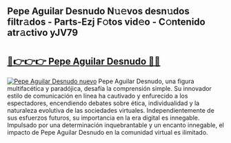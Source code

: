 ## Pepe Aguilar Desnudo N𝚞𝚎vos desn𝚞dos filtr𝚊dos - Parts-Ezj F𝚘tos vid𝚎o - C𝚘ntenido atr𝚊ctivo yJV79

# <h2><a href="http://mbaacua.tromn.icu/?c=Pepe+Aguilar+Desnudo">🔗👉👉👉 Pepe Aguilar Desnudo 🔗🔗</a></h2>

[![Pepe Aguilar Desnudo nuevo](https://i.imgur.com/pEAQMta.gif)](http://mbaacua.tromn.icu/?c=Pepe+Aguilar+Desnudo)
Pepe Aguilar Desnudo, una figura multifacética y paradójica, desafía la comprensión simple. Su innovador estilo de comunicación en línea ha cautivado y enfurecido a los espectadores, encendiendo debates sobre ética, individualidad y la naturaleza evolutiva de las sociedades virtuales. Independientemente de sus esfuerzos futuros, su importancia en la era digital es innegable. Impulsado por una determinación inquebrantable y un encanto innegable, el impacto de Pepe Aguilar Desnudo en la comunidad virtual es ilimitado.
